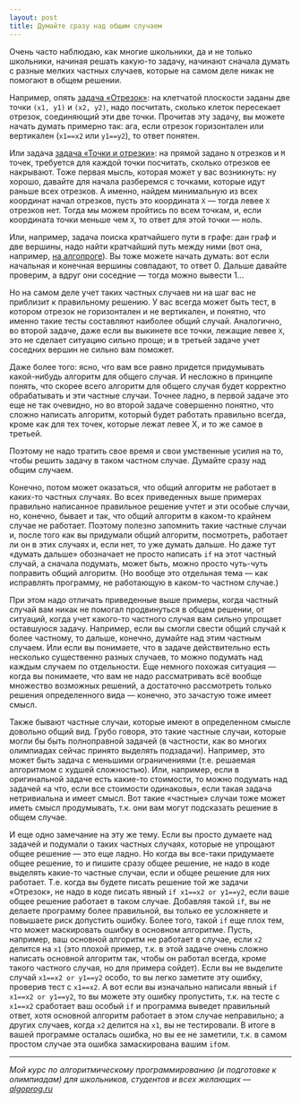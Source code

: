 ```yaml
---
layout: post
title: Думайте сразу над общим случаем
---
```


Очень часто наблюдаю, как многие школьники, да и не только школьники, начиная решать какую-то задачу, начинают сначала думать с разные мелких частных случаев, которые на самом деле никак не помогают в общем решении.

Например, опять [задача «Отрезок»](//algoprog.ru/material/p1838): на клетчатой плоскости заданы две точки `(x1, y1)` и `(x2, y2)`, 
надо посчитать, сколько клеток пересекает отрезок, соединяющий эти две точки. Прочитав эту задачу, вы можете начать думать примерно так: ага, если отрезок горизонтален или вертикален (`x1==x2` или `y1==y2`), то ответ понятен.

Или задача [задача «Точки и отрезки»](http://algoprog.ru/material/p112542): на прямой задано `N` отрезков и `M` точек, требуется для 
каждой точки посчитать, сколько отрезков ее накрывают. Тоже первая мысль, которая может у вас возникнуть: ну хорошо, давайте для начала 
разберемся с точками, которые идут раньше всех отрезков. А именно, найдем минимальную из всех координат начал отрезков, пусть это координата `X` — тогда левее `X` отрезков нет. Тогда мы можем пройтись по всем точкам, и, если координата точки меньше чем `X`, то ответ для этой точки — ноль.

Или, например, задача поиска кратчайшего пути в графе: дан граф и две вершины, надо найти кратчайший путь между ними (вот она, например, 
[на алгопроге](https://algoprog.ru/material/p160)). Вы тоже можете начать думать: вот если начальная и конечная вершины совпадают, то ответ 0. Дальше давайте проверим, а вдруг они соседние — тогда можно вывести 1...

Но на самом деле учет таких частных случаев ни на шаг вас не приблизит к правильному решению. У вас всегда может быть тест, в котором отрезок не горизонтален и не вертикален, и понятно, что именно такие тесты составляют наиболее общий случай. Аналогично, во второй задаче, даже если вы выкинете все точки, лежащие левее `X`, это не сделает ситуацию сильно проще; и в третьей задаче учет соседних вершин не сильно вам поможет.

Даже более того: ясно, что вам все равно придется придумывать какой-нибудь алгоритм для общего случая. И несложно в принципе понять, что 
скорее всего алгоритм для общего случая будет корректно обрабатывать и эти частные случаи. Точнее ладно, в первой задаче это еще не так очевидно, но
во второй задаче совершенно понятно, что сложно написать алгоритм, который будет работать правильно всегда, кроме как для тех точек, которые лежат левее X, и то же самое в третьей.

Поэтому не надо тратить свое время и свои умственные усилия на то, чтобы решить задачу в таком частном случае. Думайте сразу над общим случаем.

Конечно, потом может оказаться, что общий алгоритм не работает в каких-то частных случаях. Во всех приведенных выше примерах правильно 
написанное правильное решение учтет и эти особые случаи, но, конечно, бывает и так, что общий алгоритм в каком-то крайнем случае не 
работает. Поэтому полезно запомнить такие частные случаи и, после того как вы придумали общий алгоритм, посмотреть, работает ли он
в этих случаях и, если нет, то уже думать дальше. Но даже тут «думать дальше» обозначает не просто написать `if` на этот частный случай, 
а сначала подумать, может быть, можно просто чуть-чуть поправить общий алгоритм. (Но вообще это отдельная тема — как исправлять 
программу, не работающую в каком-то частном случае.)

При этом надо отличать приведенные выше примеры, когда частный случай вам никак не помогал продвинуться в общем решении, от ситуаций, 
когда учет какого-то частного случая вам сильно упрощает оставшуюся задачу. Например, если вы смогли свести общий случай к более 
частному, то дальше, конечно, думайте над этим частным случаем. Или если вы понимаете, что в задаче действительно есть несколько 
существенно разных случаев, то можно подумать над каждым случаем по отдельности. Еще немного похожая ситуация — когда вы понимаете, что 
вам не надо рассматривать всё вообще множество возможных решений, а достаточно рассмотреть только решения определенного вида — конечно, 
это зачастую тоже имеет смысл.

Также бывают частные случаи, которые имеют в определенном смысле довольно общий вид. Грубо говоря, это такие частные случаи, 
которые могли бы быть полноправной задачей (в частности, как во многих олимпиадах сейчас принято выделять подзадачи).
Например, это может быть задача с меньшими ограничениями (т.е. решаемая алгоритмом с худшей сложностью).
Или, например, если в оригинальной задаче есть какие-то стоимости, то можно подумать над задачей 
«а что, если все стоимости одинаковы», если такая задача нетривиальна и имеет смысл.
Вот такие «частные» случаи тоже может иметь смысл продумывать, т.к. они вам могут подсказать решение в общем случае.

И еще одно замечание на эту же тему. Если вы просто думаете над задачей и подумали о таких частных случаях, которые не упрощают общее 
решение — это еще ладно. Но когда вы все-таки придумаете общее решение, то и пишите сразу общее решение, не надо в коде выделять какие-то частные случаи, если и общее решение для них работает. Т.е. когда вы будете писать решение той же задачи «Отрезок», не надо в коде 
писать явный `if x1==x2 or y1==y2`, если ваше общее решение работает в таком случае. Добавляя такой `if`, вы не делаете программу более правильной, вы только ее усложняете и повышаете риск допустить ошибку. Более того, такой `if` еще плох тем, что может маскировать ошибку в основном алгоритме. Пусть, например, ваш основной алгоритм не работает в случае, если `x2` делится на `x1` (это плохой пример, т.к. в этой задаче очень сложно написать основной алгоритм так, чтобы он работал всегда, кроме такого частного случая, но для примера сойдет). Если вы не выделите случай `x1==x2 or y1==y2` особо, то вы легко заметите эту ошибку, проверив тест с `x1==x2`. А вот если вы изначально написали явный `if x1==x2 or y1==y2`, то вы можете эту ошибку пропустить, т.к. на тесте с `x1==x2` сработает ваш особый `if` и программа выведет правильный ответ, хотя основной алгоритм работает в этом случае неправильно; а других случаев, когда `x2` делится на `x1`, вы не тестировали. В итоге в вашей программе осталась ошибка, но вы ее не заметили, т.к. в самом простом случае эта ошибка замаскирована вашим `if`ом.

----

*Мой курс по алгоритмическому программированию (и подготовке к олимпиадам) для школьников, студентов и всех желающих — [algoprog.ru](http://algoprog.ru)*
